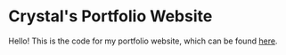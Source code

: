 # Crystal's Portfolio Website

Hello! This is the code for my portfolio website, which can be found [here](https://crystalrhee.github.io/portfolio).